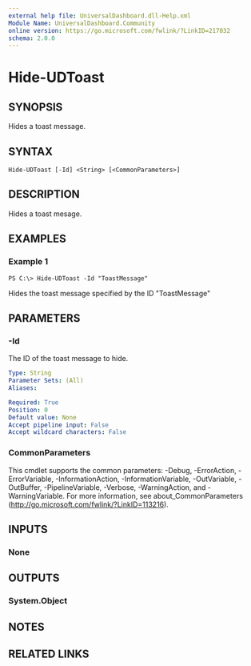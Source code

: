 ```yaml
---
external help file: UniversalDashboard.dll-Help.xml
Module Name: UniversalDashboard.Community
online version: https://go.microsoft.com/fwlink/?LinkID=217032
schema: 2.0.0
---
```


# Hide-UDToast

## SYNOPSIS
Hides a toast message. 

## SYNTAX

```
Hide-UDToast [-Id] <String> [<CommonParameters>]
```

## DESCRIPTION
Hides a toast mesage. 

## EXAMPLES

### Example 1
```
PS C:\> Hide-UDToast -Id "ToastMessage"
```

Hides the toast message specified by the ID "ToastMessage"

## PARAMETERS

### -Id
The ID of the toast message to hide.

```yaml
Type: String
Parameter Sets: (All)
Aliases: 

Required: True
Position: 0
Default value: None
Accept pipeline input: False
Accept wildcard characters: False
```

### CommonParameters
This cmdlet supports the common parameters: -Debug, -ErrorAction, -ErrorVariable, -InformationAction, -InformationVariable, -OutVariable, -OutBuffer, -PipelineVariable, -Verbose, -WarningAction, and -WarningVariable. For more information, see about_CommonParameters (http://go.microsoft.com/fwlink/?LinkID=113216).

## INPUTS

### None

## OUTPUTS

### System.Object

## NOTES

## RELATED LINKS

